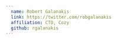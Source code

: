 ```yaml
---
  name: Robert Galanakis
  link: https://twitter.com/robgalanakis
  affiliation: CTO, Cozy
  github: rgalanakis
---
```

